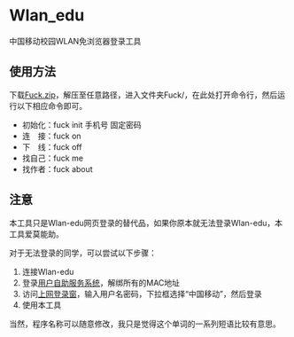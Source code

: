# Wlan_edu
中国移动校园WLAN免浏览器登录工具
## 使用方法
下载[Fuck.zip](https://github.com/lkxed/Wlan_edu/releases/download/v1.0.0/Fuck.zip)，解压至任意路径，进入文件夹Fuck/，在此处打开命令行，然后运行以下相应命令即可。
- 初始化：fuck init 手机号 固定密码
- 连　接：fuck on
- 下　线：fuck off
- 找自己：fuck me
- 找作者：fuck about
## 注意
本工具只是Wlan-edu网页登录的替代品，如果你原本就无法登录Wlan-edu，本工具爱莫能助。

对于无法登录的同学，可以尝试以下步骤：
1. 连接Wlan-edu
2. 登录[用户自助服务系统](http://192.168.210.100)，解绑所有的MAC地址
3. 访问[上网登录窗](http://192.168.210.111)，输入用户名密码，下拉框选择“中国移动”，然后登录
4. 使用本工具

当然，程序名称可以随意修改，我只是觉得这个单词的一系列短语比较有意思。

